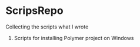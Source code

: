 # ScripsRepo
Collecting the scripts what I wrote

1. Scripts for installing Polymer project on Windows
